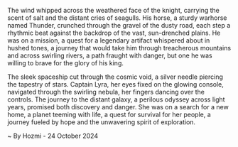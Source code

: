 
The wind whipped across the weathered face of the knight, carrying the scent of salt and the distant cries of seagulls. His horse, a sturdy warhorse named Thunder, crunched through the gravel of the dusty road, each step a rhythmic beat against the backdrop of the vast, sun-drenched plains.  He was on a mission, a quest for a legendary artifact whispered about in hushed tones, a journey that would take him through treacherous mountains and across swirling rivers, a path fraught with danger, but one he was willing to brave for the glory of his king. 

The sleek spaceship cut through the cosmic void, a silver needle piercing the tapestry of stars. Captain Lyra, her eyes fixed on the glowing console, navigated through the swirling nebula, her fingers dancing over the controls.  The journey to the distant galaxy, a perilous odyssey across light years, promised both discovery and danger.  She was on a search for a new home, a planet teeming with life, a quest for survival for her people, a journey fueled by hope and the unwavering spirit of exploration. 

~ By Hozmi - 24 October 2024
